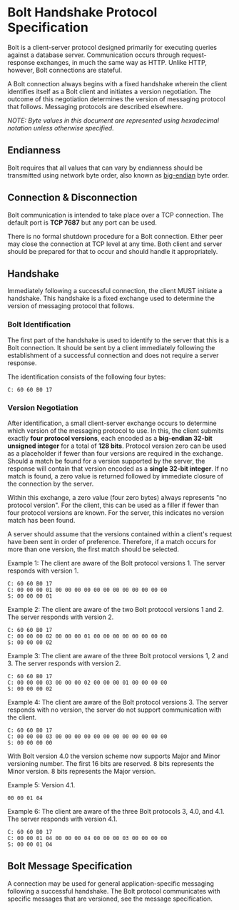 # Bolt Handshake Protocol Specification

Bolt is a client-server protocol designed primarily for executing queries against a database server.
Communication occurs through request-response exchanges, in much the same way as HTTP.
Unlike HTTP, however, Bolt connections are stateful.

A Bolt connection always begins with a fixed handshake wherein the client identifies itself as a Bolt client and initiates a version negotiation.
The outcome of this negotiation determines the version of messaging protocol that follows.
Messaging protocols are described elsewhere.

*NOTE: Byte values in this document are represented using hexadecimal notation unless otherwise specified.*


## Endianness

Bolt requires that all values that can vary by endianness should be transmitted using network byte order, also known as [big\-endian](https://en.wikipedia.org/wiki/Endianness#Etymology) byte order.


## Connection & Disconnection

Bolt communication is intended to take place over a TCP connection.
The default port is **TCP 7687** but any port can be used.

There is no formal shutdown procedure for a Bolt connection.
Either peer may close the connection at TCP level at any time.
Both client and server should be prepared for that to occur and should handle it appropriately.


## Handshake

Immediately following a successful connection, the client MUST initiate a handshake.
This handshake is a fixed exchange used to determine the version of messaging protocol that follows.


### Bolt Identification

The first part of the handshake is used to identify to the server that this is a Bolt connection.
It should be sent by a client immediately following the establishment of a successful connection and does not require a server response.

The identification consists of the following four bytes:

```
C: 60 60 B0 17
```

### Version Negotiation

After identification, a small client-server exchange occurs to determine which version of the messaging protocol to use.
In this, the client submits exactly **four protocol versions**, each encoded as a **big-endian 32-bit unsigned integer** for a total of **128 bits**.
Protocol version zero can be used as a placeholder if fewer than four versions are required in the exchange.
Should a match be found for a version supported by the server, the response will contain that version encoded as a **single 32-bit integer**.
If no match is found, a zero value is returned followed by immediate closure of the connection by the server.

Within this exchange, a zero value (four zero bytes) always represents "no protocol version".
For the client, this can be used as a filler if fewer than four protocol versions are known.
For the server, this indicates no version match has been found.

A server should assume that the versions contained within a client's request have been sent in order of preference.
Therefore, if a match occurs for more than one version, the first match should be selected.


Example 1: The client are aware of the Bolt protocol versions 1. The server responds with version 1.

```
C: 60 60 B0 17
C: 00 00 00 01 00 00 00 00 00 00 00 00 00 00 00 00
S: 00 00 00 01
```

Example 2: The client are aware of the two Bolt protocol versions 1 and 2. The server responds with version 2. 

```
C: 60 60 B0 17
C: 00 00 00 02 00 00 00 01 00 00 00 00 00 00 00 00
S: 00 00 00 02
```

Example 3: The client are aware of the three Bolt protocol versions 1, 2 and 3. The server responds with version 2. 

```
C: 60 60 B0 17
C: 00 00 00 03 00 00 00 02 00 00 00 01 00 00 00 00
S: 00 00 00 02
```

Example 4: The client are aware of the Bolt protocol versions 3. The server responds with no version, the server do not support communication with the client.

```
C: 60 60 B0 17
C: 00 00 00 03 00 00 00 00 00 00 00 00 00 00 00 00
S: 00 00 00 00
```


With Bolt version 4.0 the version scheme now supports Major and Minor versioning number. The first 16 bits are reserved. 8 bits represents the Minor version. 8 bits represents the Major version.

Example 5: Version 4.1.

```
00 00 01 04
```


Example 6: The client are aware of the three Bolt protocols 3, 4.0, and 4.1. The server responds with version 4.1.

```
C: 60 60 B0 17
C: 00 00 01 04 00 00 00 04 00 00 00 03 00 00 00 00
S: 00 00 01 04
```


## Bolt Message Specification

A connection may be used for general application-specific messaging following a successful handshake.
The Bolt protocol communicates with specific messages that are versioned, see the message specification.
